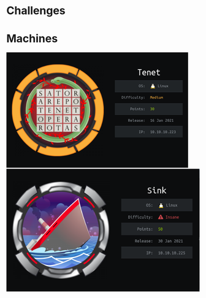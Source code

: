 # Challenges



# Machines
[![Tenet](./tenet/images/info.png)](./tenet)
[![Sink](./sink/images/info.png)](./sink)
